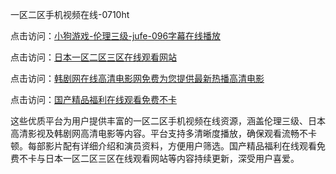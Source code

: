 一区二区手机视频在线-0710ht

点击访问：<a href="https://heiliaoga6s9v.pages.dev">小狗游戏-伦理三级-jufe-096字幕在线播放</a>

点击访问：<a href="https://heiliaoxwd5i8.pages.dev">日本一区二区三区在线观看网站</a>

点击访问：<a href="https://heiliaowt0d7p.pages.dev">韩剧网在线高清电影网免费为您提供最新热播高清电影</a>

点击访问：<a href="https://heiliaowzu4ur.pages.dev">国产精品福利在线观看免费不卡</a>

这些优质平台为用户提供丰富的一区二区手机视频在线资源，涵盖伦理三级、日本高清影视及韩剧网高清电影等内容。平台支持多清晰度播放，确保观看流畅不卡顿。每部影片配有详细介绍和演员资料，方便用户筛选。国产精品福利在线观看免费不卡与日本一区二区三区在线观看网站等内容持续更新，深受用户喜爱。

<span style="display:none;">[Canonical link](）</span>
